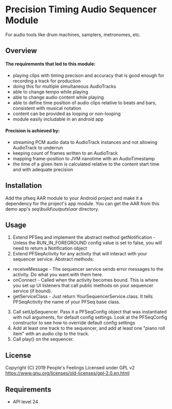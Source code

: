 # Precision Timing Audio Sequencer Module
For audio tools like drum machines, samplers, metronomes, etc.

## Overview
#### The requirements that led to this module:
 - playing clips with timing precison and accuracy that is good enough for recording a track for production
 - doing this for multiple simultaneous AudioTracks
 - able to change tempo while playing
 - able to change audio content while playing
 - able to define time position of audio clips relative to beats and bars, consistent with musical notation
 - content can be provided as looping or non-looping
 - module easily includable in an android app
 
#### Precision is achieved by:
 - streaming PCM audio data to AudioTrack instances and not allowing AudioTrack to underrun
 - keeping count of frames written to an AudioTrack
 - mapping frame-position to JVM nanotime with an AudioTimestamp
 - the time of a given item is calculated relative to the content start time and with adequate precision

## Installation
Add the pfseq AAR module to your Android project and make it a dependency for the project's app module. You can get the AAR from this demo app's *seq\build\outputs\aar* directory.

## Usage
1. Extend PFSeq and implement the abstract method getNotification - Unless the RUN_IN_FOREGROUND config value is set to false, you will need to return a Notification object
2. Extend PFSeqActivity for any activity that will interact with your sequencer service. Abstract methods:
  - receiveMessage - The sequencer service sends error messages to the activity. Do what you want with them here.
  - onConnect - Called when the activity becomes bound. This is where you set up UI listeners that call public methods on your sequencer service (if bound).
  - getServiceClass - Just return YourSequencerService.class. It tells PFSeqActivity the name of your PFSeq base class.
3. Call setUpSequencer. Pass it a PFSeqConfig object that was instantiated with null arguments, for default config settings. Look at the PFSeqConfig constructor to see how to override default config settings
4. Add at least one track to the sequencer, and add at least one "piano roll item" with an audio clip to the track.
5. Call play() on the sequencer.

## License
Copyright (C) 2019 People's Feelings
Licensed under GPL v2
https://www.gnu.org/licenses/old-licenses/gpl-2.0.en.html

## Requirements
 - API level 24
